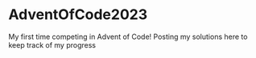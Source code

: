 # AdventOfCode2023
My first time competing in Advent of Code! Posting my solutions here to keep track of my progress 

